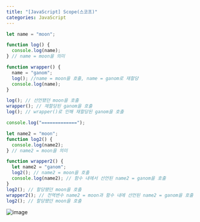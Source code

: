 ```yaml
---
title: "[JavaScript] Scope(스코프)"
categories: JavaScript
---
```


```jsx
let name = "moon";

function log() {
  console.log(name);
} // name = moon을 의미

function wrapper() {
  name = "ganom";
  log(); //name = moon을 호출, name = ganom로 재할당
  console.log(name);
}

log(); // 선언됐던 moon을 호출
wrapper(); // 재할당된 ganom을 호출
log(); // wrapper()로 인해 재할당된 ganom을 호출

console.log("=============");

let name2 = "moon";
function log2() {
  console.log(name2);
} // name2 = moon을 의미

function wrapper2() {
  let name2 = "ganom";
  log2(); // name2 = moon을 호출
  console.log(name2); // 함수 내에서 선언된 name2 = ganom을 호출
}
log2(); // 할당됐던 moon을 호출
wrapper2(); // 전역변수 name2 = moon과 함수 내에 선언된 name2 = ganom을 호출
log2(); // 할당됐던 moon을 호출
```

![image](https://user-images.githubusercontent.com/80687334/122420160-6af75380-cfc6-11eb-9678-578a5651b841.png)

